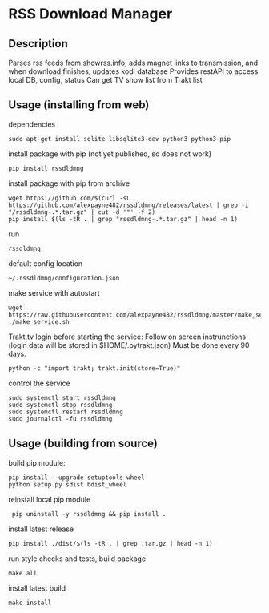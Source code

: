 # RSS Download Manager


## Description

Parses rss feeds from showrss.info, adds magnet links to transmission, and when download finishes, updates kodi database
Provides restAPI to access local DB, config, status
Can get TV show list from Trakt list


## Usage (installing from web)

dependencies
```
sudo apt-get install sqlite libsqlite3-dev python3 python3-pip
```

install package with pip (not yet published, so does not work)
```
pip install rssdldmng
```

install package with pip from archive
```
wget https://github.com/$(curl -sL https://github.com/alexpayne482/rssdldmng/releases/latest | grep -i "/rssdldmng-.*.tar.gz" | cut -d '"' -f 2)
pip install $(ls -tR . | grep "rssdldmng-.*.tar.gz" | head -n 1)
```

run
```
rssdldmng
```

default config location
```
~/.rssdldmng/configuration.json
```

make service with autostart
```
wget https://raw.githubusercontent.com/alexpayne482/rssdldmng/master/make_service.sh
./make_service.sh
```

Trakt.tv login before starting the service:
Follow on screen instrunctions (login data will be stored in $HOME/.pytrakt.json)
Must be done every 90 days.
```
python -c "import trakt; trakt.init(store=True)"
```

control the service
```
sudo systemctl start rssdldmng
sudo systemctl stop rssdldmng
sudo systemctl restart rssdldmng
sudo journalctl -fu rssdldmng
```


## Usage (building from source)

build pip module:
```
pip install --upgrade setuptools wheel
python setup.py sdist bdist_wheel
```

reinstall local pip module
```
 pip uninstall -y rssdldmng && pip install .
```

install latest release
```
pip install ./dist/$(ls -tR . | grep .tar.gz | head -n 1)
```

run style checks and tests, build package
```
make all
```

install latest build
```
make install
```
